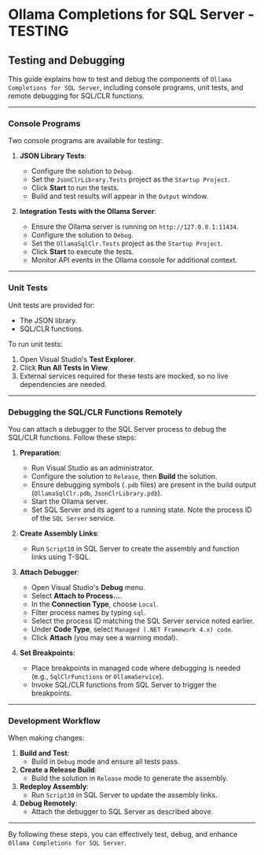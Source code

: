 # Ollama Completions for SQL Server - TESTING

## Testing and Debugging

This guide explains how to test and debug the components of `Ollama Completions for SQL Server`, including console programs, 
unit tests, and remote debugging for SQL/CLR functions.

---

### Console Programs

Two console programs are available for testing:

1. **JSON Library Tests**:
   - Configure the solution to `Debug`.
   - Set the `JsonClrLibrary.Tests` project as the `Startup Project`.
   - Click **Start** to run the tests.
   - Build and test results will appear in the `Output` window.

2. **Integration Tests with the Ollama Server**:
   - Ensure the Ollama server is running on `http://127.0.0.1:11434`.
   - Configure the solution to `Debug`.
   - Set the `OllamaSqlClr.Tests` project as the `Startup Project`.
   - Click **Start** to execute the tests.
   - Monitor API events in the Ollama console for additional context.

---

### Unit Tests

Unit tests are provided for:
- The JSON library.
- SQL/CLR functions.

To run unit tests:
1. Open Visual Studio's **Test Explorer**.
2. Click **Run All Tests in View**.
3. External services required for these tests are mocked, so no live dependencies are needed.

---

### Debugging the SQL/CLR Functions Remotely

You can attach a debugger to the SQL Server process to debug the SQL/CLR functions. Follow these steps:

1. **Preparation**:
   - Run Visual Studio as an administrator.
   - Configure the solution to `Release`, then **Build** the solution.
   - Ensure debugging symbols (`.pdb` files) are present in the build output (`OllamaSqlClr.pdb`, `JsonClrLibrary.pdb`).
   - Start the Ollama server.
   - Set SQL Server and its agent to a running state. Note the process ID of the `SQL Server` service.

2. **Create Assembly Links**:
   - Run `Script10` in SQL Server to create the assembly and function links using T-SQL.

3. **Attach Debugger**:
   - Open Visual Studio's **Debug** menu.
   - Select **Attach to Process...**.
   - In the **Connection Type**, choose `Local`.
   - Filter process names by typing `sql`.
   - Select the process ID matching the SQL Server service noted earlier.
   - Under **Code Type**, select `Managed (.NET Framework 4.x) code`.
   - Click **Attach** (you may see a warning modal).

4. **Set Breakpoints**:
   - Place breakpoints in managed code where debugging is needed (e.g., `SqlClrFunctions` or `OllamaService`).
   - Invoke SQL/CLR functions from SQL Server to trigger the breakpoints.

---

### Development Workflow

When making changes:
1. **Build and Test**:
   - Build in `Debug` mode and ensure all tests pass.
2. **Create a Release Build**:
   - Build the solution in `Release` mode to generate the assembly.
3. **Redeploy Assembly**:
   - Run `Script10` in SQL Server to update the assembly links.
4. **Debug Remotely**:
   - Attach the debugger to SQL Server as described above.

---

By following these steps, you can effectively test, debug, and enhance `Ollama Completions for SQL Server`.

